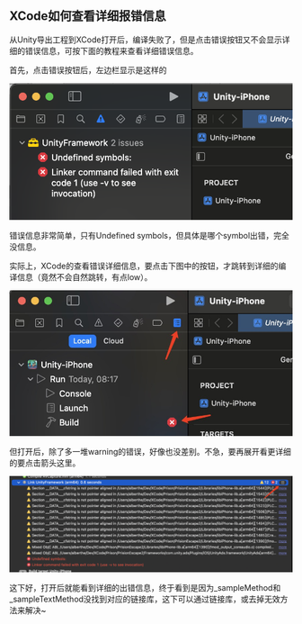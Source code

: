 ## XCode如何查看详细报错信息

从Unity导出工程到XCode打开后，编译失败了，但是点击错误按钮又不会显示详细的错误信息，可按下面的教程来查看详细错误信息。

首先，点击错误按钮后，左边栏显示是这样的

![image01](images/20231028-01.png)

错误信息非常简单，只有Undefined symbols，但具体是哪个symbol出错，完全没信息。

实际上，XCode的查看错误详细信息，要点击下图中的按钮，才跳转到详细的编译信息（竟然不会自然跳转，有点low）。

![image02](images/20231028-02.png)

但打开后，除了多一堆warning的错误，好像也没差别。不急，要再展开看更详细的要点击箭头这里。

![image03](images/20231028-03.png)

这下好，打开后就能看到详细的出错信息，终于看到是因为_sampleMethod和_sampleTextMethod没找到对应的链接库，这下可以通过链接库，或去掉无效方法来解决~
